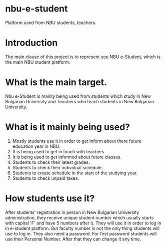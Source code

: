 # nbu-e-student
Platform used from NBU students, teachers.

# Introduction
The main clause of this project is to represent you NBU e-Student, which is the main NBU student platform.

# What is the main target.

Nbu e-Student is mainly being used from students which study in New Bulgarian University and Teachers who teach students in New Bulgarian University. 

# What is it mainly being used?

1. Mostly students use it in order to get inform about there future education year in NBU.
2. It is being used to get in touch with teachers.
3. It is being  used to get informed about future classes.
4. Students to check their latest grades.
5. Students to check their individual schedule.
6. Students to create schedule in the start of the studying year.
7. Students to check unpaid taxes.

# How students use it?
After students' registration in person in New Bulgarian University administration, they receive unique student number which usually starts with capital 'F' and have 5 numbers after it. They will use it in order to log in in e-student platform. But faculty number is not the only thing students will use to log in. They also need a password. For first password students will use their Personal Number. After that they can change it any time. 
